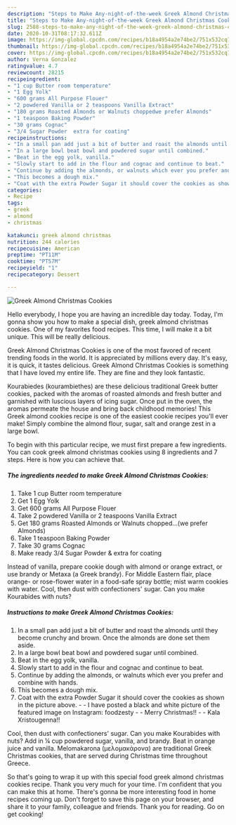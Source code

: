 ```yaml
---
description: "Steps to Make Any-night-of-the-week Greek Almond Christmas Cookies"
title: "Steps to Make Any-night-of-the-week Greek Almond Christmas Cookies"
slug: 2588-steps-to-make-any-night-of-the-week-greek-almond-christmas-cookies
date: 2020-10-31T08:17:32.611Z
image: https://img-global.cpcdn.com/recipes/b18a4954a2e74be2/751x532cq70/greek-almond-christmas-cookies-recipe-main-photo.jpg
thumbnail: https://img-global.cpcdn.com/recipes/b18a4954a2e74be2/751x532cq70/greek-almond-christmas-cookies-recipe-main-photo.jpg
cover: https://img-global.cpcdn.com/recipes/b18a4954a2e74be2/751x532cq70/greek-almond-christmas-cookies-recipe-main-photo.jpg
author: Verna Gonzalez
ratingvalue: 4.7
reviewcount: 28215
recipeingredient:
- "1 cup Butter room temperature"
- "1 Egg Yolk"
- "600 grams All Purpose Flouer"
- "2 powdered Vanilla or 2 teaspoons Vanilla Extract"
- "180 grams Roasted Almonds or Walnuts choppedwe prefer Almonds"
- "1 teaspoon Baking Powder"
- "30 grams Cognac"
- "3/4 Sugar Powder  extra for coating"
recipeinstructions:
- "In a small pan add just a bit of butter and roast the almonds until they become crunchy and brown. Once the almonds are done set them aside."
- "In a large bowl beat bowl and powdered sugar until combined."
- "Beat in the egg yolk, vanilla."
- "Slowly start to add in the flour and cognac and continue to beat."
- "Continue by adding the almonds, or walnuts which ever you prefer and combine with hands."
- "This becomes a dough mix."
- "Coat with the extra Powder Sugar it should cover the cookies as shown in the picture above.  I have posted a black and white picture of the featured image on Instagram: foodzesty  Merry Christmas!!  Kala Xristougenna!!"
categories:
- Recipe
tags:
- greek
- almond
- christmas

katakunci: greek almond christmas 
nutrition: 244 calories
recipecuisine: American
preptime: "PT11M"
cooktime: "PT57M"
recipeyield: "1"
recipecategory: Dessert

---
```



![Greek Almond Christmas Cookies](https://img-global.cpcdn.com/recipes/b18a4954a2e74be2/751x532cq70/greek-almond-christmas-cookies-recipe-main-photo.jpg)

Hello everybody, I hope you are having an incredible day today. Today, I'm gonna show you how to make a special dish, greek almond christmas cookies. One of my favorites food recipes. This time, I will make it a bit unique. This will be really delicious.

Greek Almond Christmas Cookies is one of the most favored of recent trending foods in the world. It is appreciated by millions every day. It's easy, it is quick, it tastes delicious. Greek Almond Christmas Cookies is something that I have loved my entire life. They are fine and they look fantastic.

Kourabiedes (kourambiethes) are these delicious traditional Greek butter cookies, packed with the aromas of roasted almonds and fresh butter and garnished with luscious layers of icing sugar. Once put in the oven, the aromas permeate the house and bring back childhood memories! This Greek almond cookies recipe is one of the easiest cookie recipes you&#39;ll ever make! Simply combine the almond flour, sugar, salt and orange zest in a large bowl.


To begin with this particular recipe, we must first prepare a few ingredients. You can cook greek almond christmas cookies using 8 ingredients and 7 steps. Here is how you can achieve that.

<!--inarticleads1-->

##### The ingredients needed to make Greek Almond Christmas Cookies:

1. Take 1 cup Butter room temperature
1. Get 1 Egg Yolk
1. Get 600 grams All Purpose Flouer
1. Take 2 powdered Vanilla or 2 teaspoons Vanilla Extract
1. Get 180 grams Roasted Almonds or Walnuts chopped…(we prefer Almonds)
1. Take 1 teaspoon Baking Powder
1. Take 30 grams Cognac
1. Make ready 3/4 Sugar Powder &amp; extra for coating


Instead of vanilla, prepare cookie dough with almond or orange extract, or use brandy or Metaxa (a Greek brandy). For Middle Eastern flair, place orange- or rose-flower water in a food-safe spray bottle; mist warm cookies with water. Cool, then dust with confectioners&#39; sugar. Can you make Kourabides with nuts? 

<!--inarticleads2-->

##### Instructions to make Greek Almond Christmas Cookies:

1. In a small pan add just a bit of butter and roast the almonds until they become crunchy and brown. Once the almonds are done set them aside.
1. In a large bowl beat bowl and powdered sugar until combined.
1. Beat in the egg yolk, vanilla.
1. Slowly start to add in the flour and cognac and continue to beat.
1. Continue by adding the almonds, or walnuts which ever you prefer and combine with hands.
1. This becomes a dough mix.
1. Coat with the extra Powder Sugar it should cover the cookies as shown in the picture above. -  - I have posted a black and white picture of the featured image on Instagram: foodzesty -  - Merry Christmas!! -  - Kala Xristougenna!!


Cool, then dust with confectioners&#39; sugar. Can you make Kourabides with nuts? Add in ¼ cup powdered sugar, vanilla, and brandy. Beat in orange juice and vanilla. Melomakarona (μελομακάρονα) are traditional Greek Christmas cookies, that are served during Christmas time throughout Greece. 

So that's going to wrap it up with this special food greek almond christmas cookies recipe. Thank you very much for your time. I'm confident that you can make this at home. There's gonna be more interesting food in home recipes coming up. Don't forget to save this page on your browser, and share it to your family, colleague and friends. Thank you for reading. Go on get cooking!

